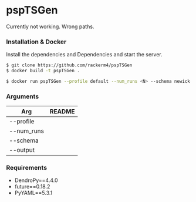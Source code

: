 # pspTSGen

 Currently not working.
 Wrong paths.


### Installation & Docker



Install the dependencies and Dependencies and start the server.

```sh
$ git clone https://github.com/rackerm4/pspTSGen
$ docker build -t pspTSGen .

$ docker run pspTSGen --profile default --num_runs <N> --schema newick --output data

```

### Arguments


| Arg | README |
| ------ | ------ |
| --profile | |
| --num_runs | |
| --schema | |
| --output | |

### Requirements

* DendroPy==4.4.0
* future==0.18.2
* PyYAML==5.3.1

